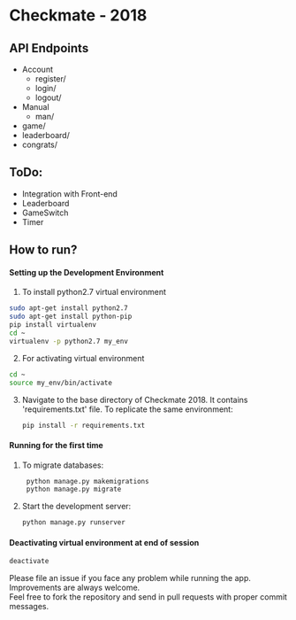 # Checkmate - 2018

## API Endpoints
- Account
  - register/ 
  - login/
  - logout/
- Manual
  - man/
- game/
- leaderboard/
- congrats/

## ToDo:
- Integration with Front-end
- Leaderboard
- GameSwitch
- Timer 

## How to run?
#### Setting up the Development Environment

1. To install python2.7 virtual environment
  ```bash
  sudo apt-get install python2.7
  sudo apt-get install python-pip
  pip install virtualenv
  cd ~
  virtualenv -p python2.7 my_env
  ```
2. For activating virtual environment
  ```bash
  cd ~
  source my_env/bin/activate
  ```

3. Navigate to the base directory of Checkmate 2018. It contains 'requirements.txt' file. To replicate the same environment:
   ```bash
   pip install -r requirements.txt
   ```
   
#### Running for the first time
1. To migrate databases:<br>
   ```bash
    python manage.py makemigrations
    python manage.py migrate
   ```
2. Start the development server:
   ```bash
   python manage.py runserver
   ```
   
#### Deactivating virtual environment at end of session
   ```bash
   deactivate
   ``` 
   
Please file an issue if you face any problem while running the app.<br> 
Improvements are always welcome.<br>
Feel free to fork the repository and send in pull requests with proper commit messages.
